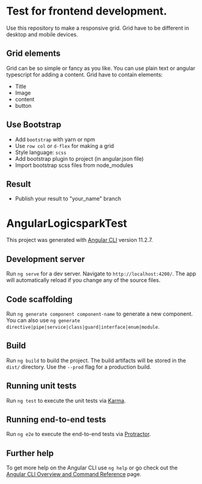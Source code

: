 # Test for frontend development.

Use this repository to make a responsive grid. 
Grid have to be different in desktop and mobile devices.</p>

## Grid elements
Grid can be so simple or fancy as you like. You can use plain text or angular typescript for adding a content. 
Grid have to contain elements:

- Title
- Image
- content
- button

## Use Bootstrap

- Add `bootstrap` with yarn or npm
- Use `row col` or `d-flex` for making a grid
- Style language: `scss`
- Add bootstrap plugin to project (in angular.json file)
- Import bootstrap scss files from node_modules

## Result
- Publish your result to "your_name" branch


# AngularLogicsparkTest

This project was generated with [Angular CLI](https://github.com/angular/angular-cli) version 11.2.7.

## Development server

Run `ng serve` for a dev server. Navigate to `http://localhost:4200/`. The app will automatically reload if you change any of the source files.

## Code scaffolding

Run `ng generate component component-name` to generate a new component. You can also use `ng generate directive|pipe|service|class|guard|interface|enum|module`.

## Build

Run `ng build` to build the project. The build artifacts will be stored in the `dist/` directory. Use the `--prod` flag for a production build.

## Running unit tests

Run `ng test` to execute the unit tests via [Karma](https://karma-runner.github.io).

## Running end-to-end tests

Run `ng e2e` to execute the end-to-end tests via [Protractor](http://www.protractortest.org/).

## Further help

To get more help on the Angular CLI use `ng help` or go check out the [Angular CLI Overview and Command Reference](https://angular.io/cli) page.
